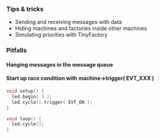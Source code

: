 ### Tips & tricks ###

- Sending and receiving messages with data
- Hiding machines and factories inside other machines
- Simulating priorities with TinyFactory

### Pitfalls ###

#### Hanging messages in the message queue ####
#### Start up race condition with machine->trigger( EVT_XXX ) ####

```c++
void setup() {
  led.begin( 3 );
  led.cycle().trigger( EVT_ON );
}

void loop() {
  led.cycle();
}


```
